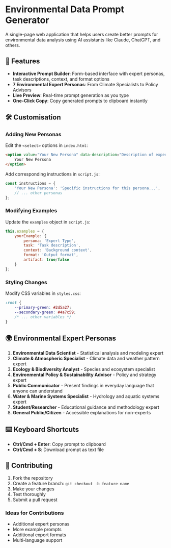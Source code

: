 # Environmental Data Prompt Generator

A single-page web application that helps users create better prompts for environmental data analysis using AI assistants like Claude, ChatGPT, and others.

## 🌱 Features

- **Interactive Prompt Builder**: Form-based interface with expert personas, task descriptions, context, and format options
- **7 Environmental Expert Personas**: From Climate Specialists to Policy Advisors
- **Live Preview**: Real-time prompt generation as you type
- **One-Click Copy**: Copy generated prompts to clipboard instantly


## 🛠️ Customisation

### Adding New Personas

Edit the `<select>` options in `index.html`:

```html
<option value="Your New Persona" data-description="Description of expertise">
    Your New Persona
</option>
```

Add corresponding instructions in `script.js`:

```javascript
const instructions = {
    'Your New Persona': 'Specific instructions for this persona...',
    // ... other personas
};
```

### Modifying Examples

Update the `examples` object in `script.js`:

```javascript
this.examples = {
    yourExample: {
        persona: 'Expert Type',
        task: 'Task description',
        context: 'Background context',
        format: 'Output format',
        artifact: true/false
    }
};
```

### Styling Changes

Modify CSS variables in `styles.css`:

```css
:root {
    --primary-green: #2d5a27;
    --secondary-green: #4a7c59;
    /* ... other variables */
}
```

## 🌍 Environmental Expert Personas

1. **Environmental Data Scientist** - Statistical analysis and modeling expert
2. **Climate & Atmospheric Specialist** - Climate data and weather pattern expert
3. **Ecology & Biodiversity Analyst** - Species and ecosystem specialist
4. **Environmental Policy & Sustainability Advisor** - Policy and strategy expert
5. **Public Communicator** - Present findings in everyday language that anyone can understand
6. **Water & Marine Systems Specialist** - Hydrology and aquatic systems expert
7. **Student/Researcher** - Educational guidance and methodology expert
8. **General Public/Citizen** - Accessible explanations for non-experts

## ⌨️ Keyboard Shortcuts

- **Ctrl/Cmd + Enter**: Copy prompt to clipboard
- **Ctrl/Cmd + S**: Download prompt as text file

## 🤝 Contributing

1. Fork the repository
2. Create a feature branch: `git checkout -b feature-name`
3. Make your changes
4. Test thoroughly
5. Submit a pull request

### Ideas for Contributions

- Additional expert personas
- More example prompts
- Additional export formats
- Multi-language support
